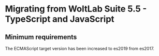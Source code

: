 # Migrating from WoltLab Suite 5.5 - TypeScript and JavaScript

## Minimum requirements

The ECMAScript target version has been increased to es2019 from es2017.
